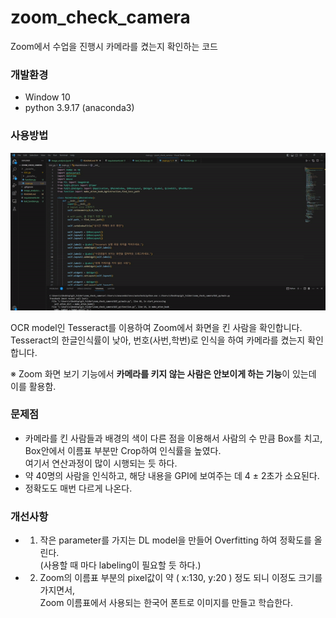 # zoom_check_camera
Zoom에서 수업을 진행시 카메라를 켰는지 확인하는 코드

### 개발환경
- Window 10
- python 3.9.17 (anaconda3)

### 사용방법
<p align='center'>
<img src = './src/use_2.gif'>
</p>


OCR model인 Tesseract를 이용하여 Zoom에서 화면을 킨 사람을 확인합니다.<br>
Tesseract의 한글인식률이 낮아, 번호(사번,학번)로 인식을 하여 카메라를 켰는지 확인합니다.

※ Zoom 화면 보기 기능에서 <b>카메라를 키지 않는 사람은 안보이게 하는 기능</b>이 있는데 이를 활용함.


### 문제점
- 카메라를 킨 사람들과 배경의 색이 다른 점을 이용해서 사람의 수 만큼 Box를 치고, <br>
  Box안에서 이름표 부분만 Crop하여 인식률을 높였다.<br>
  여기서 연산과정이 많이 시행되는 듯 하다.
- 약 40명의 사람을 인식하고, 해당 내용을 GPI에 보여주는 데 4 $\pm$ 2초가 소요된다.
- 정확도도 매번 다르게 나온다.

### 개선사항
- 1. 작은 parameter를 가지는 DL model을 만들어 Overfitting 하여 정확도를 올린다.<br>
     (사용할 때 마다 labeling이 필요할 듯 하다.)
- 2. Zoom의 이름표 부분의 pixel값이 약 ( x:130,  y:20 ) 정도 되니 이정도 크기를 가지면서,<br>
     Zoom 이름표에서 사용되는 한국어 폰트로 이미지를 만들고 학습한다.
